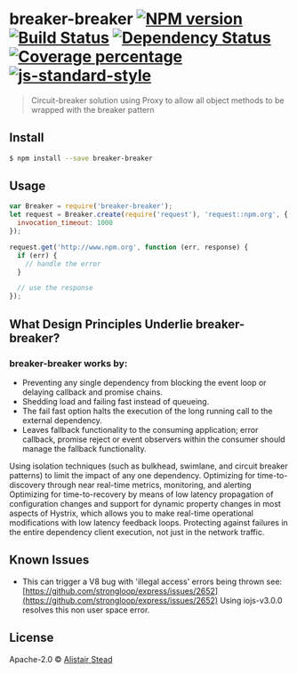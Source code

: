 # breaker-breaker [![NPM version][npm-image]][npm-url] [![Build Status][travis-image]][travis-url] [![Dependency Status][daviddm-image]][daviddm-url] [![Coverage percentage][coveralls-image]][coveralls-url] [![js-standard-style](https://img.shields.io/badge/code%20style-standard-brightgreen.svg?style=flat)](https://github.com/feross/standard)
> Circuit-breaker solution using Proxy to allow all object methods to be wrapped with the breaker pattern


## Install

```sh
$ npm install --save breaker-breaker
```


## Usage

```js
var Breaker = require('breaker-breaker');
let request = Breaker.create(require('request'), 'request::npm.org', {
  invocation_timeout: 1000
});

request.get('http://www.npm.org', function (err, response) {
  if (err) {
    // handle the error
  }

  // use the response
});

```

## What Design Principles Underlie breaker-breaker?

### breaker-breaker works by:

* Preventing any single dependency from blocking the event loop or delaying callback and promise chains.
* Shedding load and failing fast instead of queueing.
* The fail fast option halts the execution of the long running call to the external dependency.
* Leaves fallback functionality to the consuming application; error callback, promise reject or event observers within the consumer should manage the fallback functionality.









Using isolation techniques (such as bulkhead, swimlane, and circuit breaker patterns) to limit the impact of any one dependency.
Optimizing for time-to-discovery through near real-time metrics, monitoring, and alerting
Optimizing for time-to-recovery by means of low latency propagation of configuration changes and support for dynamic property changes in most aspects of Hystrix, which allows you to make real-time operational modifications with low latency feedback loops.
Protecting against failures in the entire dependency client execution, not just in the network traffic.

## Known Issues

* This can trigger a V8 bug with 'illegal access' errors being thrown see: [https://github.com/strongloop/express/issues/2652](https://github.com/strongloop/express/issues/2652) Using iojs-v3.0.0 resolves this non user space error.

## License

Apache-2.0 © [Alistair Stead](www.designdisclosure.com)


[npm-image]: https://badge.fury.io/js/breaker-breaker.svg
[npm-url]: https://npmjs.org/package/breaker-breaker
[travis-image]: https://travis-ci.org/alistairstead/breaker-breaker.svg?branch=master
[travis-url]: https://travis-ci.org/alistairstead/breaker-breaker
[daviddm-image]: https://david-dm.org/alistairstead/breaker-breaker.svg?theme=shields.io
[daviddm-url]: https://david-dm.org/alistairstead/breaker-breaker
[coveralls-image]: https://coveralls.io/repos/alistairstead/breaker-breaker/badge.svg?branch=master&service=github
[coveralls-url]: https://coveralls.io/r/alistairstead/breaker-breaker
